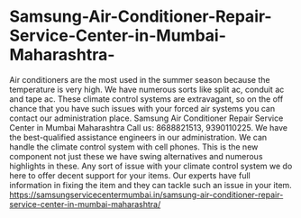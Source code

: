 # Samsung-Air-Conditioner-Repair-Service-Center-in-Mumbai-Maharashtra-
Air conditioners are the most used in the summer season because the temperature is very high. We have numerous sorts like split ac, conduit ac and tape ac. These climate control systems are extravagant, so on the off chance that you have such issues with your forced air systems you can contact our administration place. Samsung Air Conditioner Repair Service Center in Mumbai Maharashtra Call us: 8688821513, 9390110225.  We have the best-qualified assistance engineers in our administration. We can handle the climate control system with cell phones. This is the new component not just these we have swing alternatives and numerous highlights in these. Any sort of issue with your climate control system we do here to offer decent support for your items. Our experts have full information in fixing the item and they can tackle such an issue in your item. https://samsungservicecentermumbai.in/samsung-air-conditioner-repair-service-center-in-mumbai-maharashtra/
